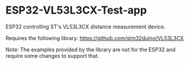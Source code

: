 # ESP32-VL53L3CX-Test-app
ESP32 controlling ST's VL53L3CX distance measurement device.

Requires the following library:
https://github.com/stm32duino/VL53L3CX

Note: The examples provided by the library are not for the ESP32 and require some changes to support that.
